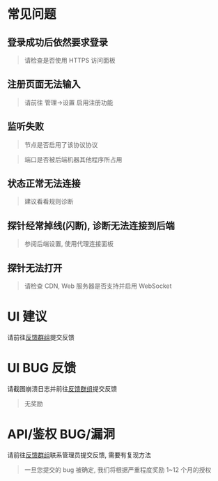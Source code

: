 # 常见问题

## 登录成功后依然要求登录

> 请检查是否使用 HTTPS 访问面板

## 注册页面无法输入

> 请前往 管理->设置 启用注册功能

## 监听失败

> 节点是否启用了该协议协议

> 端口是否被后端机器其他程序所占用

## 状态正常无法连接

> 建议看看规则诊断

## 探针经常掉线(闪断), 诊断无法连接到后端

> 参阅后端设置, 使用代理连接面板

## 探针无法打开

> 请检查 CDN, Web 服务器是否支持并启用 WebSocket

# UI 建议

请前往[反馈群组](https://t.me/+LB6WCD7MSH40Njdl)提交反馈

# UI BUG 反馈

请截图崩溃日志并前往[反馈群组](https://t.me/+LB6WCD7MSH40Njdl)提交反馈

> 无奖励

# API/鉴权 BUG/漏洞

请前往[反馈群组](https://t.me/+LB6WCD7MSH40Njdl)联系管理员提交反馈, 需要有复现方法

> 一旦您提交的 bug 被确定, 我们将根据严重程度奖励 1~12 个月的授权

